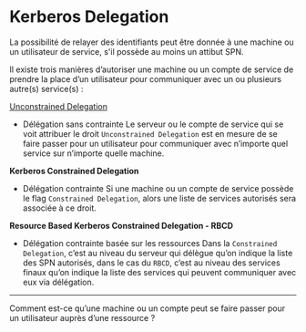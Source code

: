 # Kerberos Delegation

La possibilité de relayer des identifiants peut être donnée à une machine ou un utilisateur de service, s'il possède au moins un attibut SPN.

Il existe trois manières d’autoriser une machine ou un compte de service de prendre la place d’un utilisateur pour communiquer avec un ou plusieurs autre(s) service(s) :

[Unconstrained Delegation](../Attacking%20Kerberos/Unconstrained%20Delegation.md)

- Délégation sans contrainte
Le serveur ou le compte de service qui se voit attribuer le droit `Unconstrained Delegation` est en mesure de se faire passer pour un utilisateur pour communiquer avec n’importe quel service sur n’importe quelle machine.

**Kerberos Constrained Delegation**
- Délégation contrainte
Si une machine ou un compte de service possède le flag `Constrained Delegation`, alors une liste de services autorisés sera associée à ce droit.

**Resource Based Kerberos Constrained Delegation - RBCD**
- Délégation contrainte basée sur les ressources
Dans la `Constrained Delegation`, c’est au niveau du serveur qui délègue qu’on indique la liste des SPN autorisés, dans le cas du `RBCD`, c’est au niveau des services finaux qu’on indique la liste des services qui peuvent communiquer avec eux via délégation.

---
Comment est-ce qu’une machine ou un compte peut se faire passer pour un utilisateur auprès d’une ressource ?

